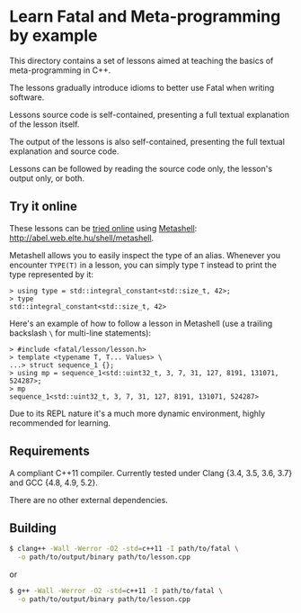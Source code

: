 # Learn Fatal and Meta-programming by example
This directory contains a set of lessons aimed at teaching the basics of meta-programming in C++.

The lessons gradually introduce idioms to better use Fatal when writing software.

Lessons source code is self-contained, presenting a full textual explanation of the lesson itself.

The output of the lessons is also self-contained, presenting the full textual explanation and source code.

Lessons can be followed by reading the source code only, the lesson's output only, or both.


## Try it online

These lessons can be [tried online](http://abel.web.elte.hu/shell/metashell) using [Metashell](https://github.com/sabel83/metashell): http://abel.web.elte.hu/shell/metashell.

Metashell allows you to easily inspect the type of an alias. Whenever you encounter `TYPE(T)` in a lesson, you can simply type `T` instead to print the type represented by it:

```
> using type = std::integral_constant<std::size_t, 42>;
> type
std::integral_constant<std::size_t, 42>
```

Here's an example of how to follow a lesson in Metashell (use a trailing backslash `\` for multi-line statements):

```
> #include <fatal/lesson/lesson.h>
> template <typename T, T... Values> \
...> struct sequence_1 {};
> using mp = sequence_1<std::uint32_t, 3, 7, 31, 127, 8191, 131071, 524287>;
> mp
sequence_1<std::uint32_t, 3, 7, 31, 127, 8191, 131071, 524287>
```

Due to its REPL nature it's a much more dynamic environment, highly recommended for learning.


## Requirements
A compliant C++11 compiler. Currently tested under Clang {3.4, 3.5, 3.6, 3.7} and GCC {4.8, 4.9, 5.2}.

There are no other external dependencies.


## Building
```sh
$ clang++ -Wall -Werror -O2 -std=c++11 -I path/to/fatal \
  -o path/to/output/binary path/to/lesson.cpp
```
or
```sh
$ g++ -Wall -Werror -O2 -std=c++11 -I path/to/fatal \
  -o path/to/output/binary path/to/lesson.cpp
```
